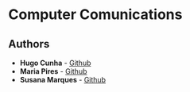 # Computer Comunications

## Authors

* **Hugo Cunha** - [Github](https://github.com/hchexy)
* **Maria Pires** - [Github](https://github.com/mariajbp)
* **Susana Marques** - [Github](https://github.com/SusanaMarques)


